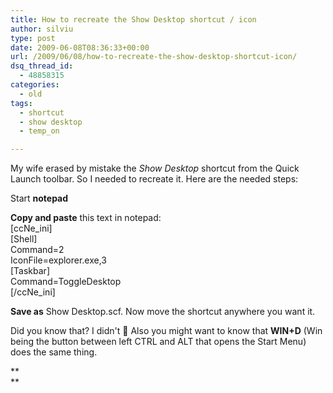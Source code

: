 ```yaml
---
title: How to recreate the Show Desktop shortcut / icon
author: silviu
type: post
date: 2009-06-08T08:36:33+00:00
url: /2009/06/08/how-to-recreate-the-show-desktop-shortcut-icon/
dsq_thread_id:
  - 48858315
categories:
  - old
tags:
  - shortcut
  - show desktop
  - temp_on

---
```

My wife erased by mistake the _Show Desktop_ shortcut from the Quick Launch toolbar. So I needed to recreate it. Here are the needed steps:

Start **notepad**

**Copy and paste** this text in notepad:  
[ccNe_ini]  
[Shell]  
Command=2  
IconFile=explorer.exe,3  
[Taskbar]  
Command=ToggleDesktop  
[/ccNe_ini]

<span class="userInput"><strong>Save as</strong> Show Desktop.scf. Now move the shortcut anywhere you want it.</span>

<span class="userInput">Did you know that? I didn't 🙂 Also you might want to know that <strong>WIN+D</strong> (Win being the button between left CTRL and ALT that opens the Start Menu) does the same thing.<br /> </span>

**  
**